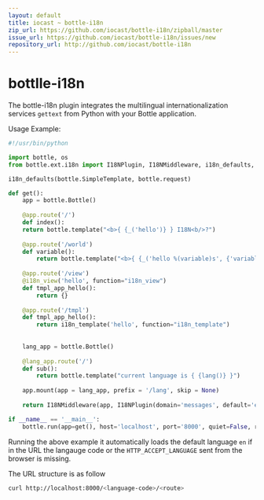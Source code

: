 ```yaml
---
layout: default
title: iocast ~ bottle-i18n
zip_url: https://github.com/iocast/bottle-i18n/zipball/master
issue_url: https://github.com/iocast/bottle-i18n/issues/new
repository_url: http://github.com/iocast/bottle-i18n
---
```


# bottlle-i18n

The bottle-i18n plugin integrates the multilingual internationalization services `gettext` from Python with your Bottle application.

Usage Example:

```python
#!/usr/bin/python

import bottle, os
from bottle.ext.i18n import I18NPlugin, I18NMiddleware, i18n_defaults, i18n_view, i18n_template

i18n_defaults(bottle.SimpleTemplate, bottle.request)

def get():
    app = bottle.Bottle()
    
    @app.route('/')
    def index():
    return bottle.template("<b>{ {_('hello')} } I18N<b/>?")
    
    @app.route('/world')
    def variable():
        return bottle.template("<b>{ {_('hello %(variable)s', {'variable': world})} }<b/>?", {'world': app._('world')})
    
    @app.route('/view')
    @i18n_view('hello', function="i18n_view")
    def tmpl_app_hello():
        return {}
    
    @app.route('/tmpl')
    def tmpl_app_hello():
        return i18n_template('hello', function="i18n_template")
    
    
    lang_app = bottle.Bottle()
    
    @lang_app.route('/')
    def sub():
        return bottle.template("current language is { {lang()} }")
    
    app.mount(app = lang_app, prefix = '/lang', skip = None)
    
    return I18NMiddleware(app, I18NPlugin(domain='messages', default='en', locale_dir='./locale'))

if __name__ == '__main__':
    bottle.run(app=get(), host='localhost', port='8000', quiet=False, reloader=True, debug=True)
```

Running the above example it automatically loads the default language `en` if in the URL the langauge code or the `HTTP_ACCEPT_LANGUAGE` sent from the browser is missing.

The URL structure is as follow

```bash
curl http://localhost:8000/<language-code>/<route>
```